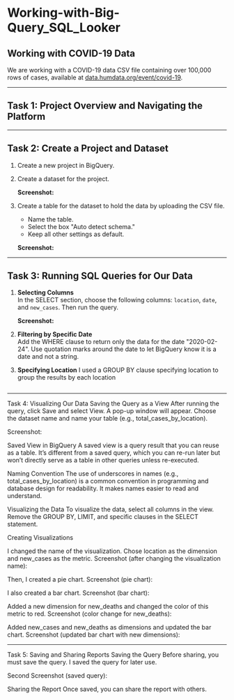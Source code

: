 # Working-with-Big-Query_SQL_Looker


## Working with COVID-19 Data
We are working with a COVID-19 data CSV file containing over 100,000 rows of cases, available at [data.humdata.org/event/covid-19](https://data.humdata.org/event/covid-19).

---

## Task 1: Project Overview and Navigating the Platform

---

## Task 2: Create a Project and Dataset
1. Create a new project in BigQuery.
2. Create a dataset for the project.
   
   **Screenshot:**
   ![]()

3. Create a table for the dataset to hold the data by uploading the CSV file. 
   - Name the table.
   - Select the box "Auto detect schema."
   - Keep all other settings as default.

   **Screenshot:**
   ![]()

---

## Task 3: Running SQL Queries for Our Data

1. **Selecting Columns**  
   In the SELECT section, choose the following columns: `location`, `date`, and `new_cases`. Then run the query.

   **Screenshot:**
   ![]()

2. **Filtering by Specific Date**  
   Add the WHERE clause to return only the data for the date "2020-02-24". Use quotation marks around the date to let BigQuery know it is a date and not a string.

3. **Specifying Location**
    I used a GROUP BY clause specifying location to group the results by each location     
   
  ![]()

  ---

  Task 4: Visualizing Our Data
Saving the Query as a View
After running the query, click Save and select View. A pop-up window will appear. Choose the dataset name and name your table (e.g., total_cases_by_location).

Screenshot:

Saved View in BigQuery
A saved view is a query result that you can reuse as a table. It’s different from a saved query, which you can re-run later but won’t directly serve as a table in other queries unless re-executed.

Naming Convention
The use of underscores in names (e.g., total_cases_by_location) is a common convention in programming and database design for readability. It makes names easier to read and understand.

Visualizing the Data
To visualize the data, select all columns in the view. Remove the GROUP BY, LIMIT, and specific clauses in the SELECT statement.

Creating Visualizations

I changed the name of the visualization.
Chose location as the dimension and new_cases as the metric.
Screenshot (after changing the visualization name):

Then, I created a pie chart.
Screenshot (pie chart):

I also created a bar chart.
Screenshot (bar chart):

Added a new dimension for new_deaths and changed the color of this metric to red.
Screenshot (color change for new_deaths):

Added new_cases and new_deaths as dimensions and updated the bar chart.
Screenshot (updated bar chart with new dimensions):

---

Task 5: Saving and Sharing Reports
Saving the Query
Before sharing, you must save the query. I saved the query for later use.

Second Screenshot (saved query):

Sharing the Report
Once saved, you can share the report with others.
